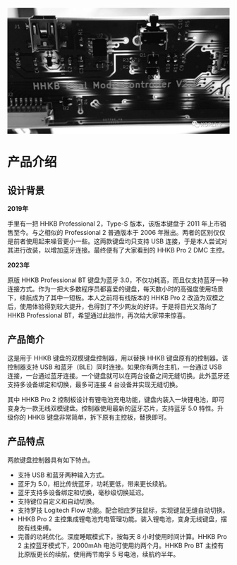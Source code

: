 ![HHKB Dual Mode Controller](../images/hhkb_black.jpeg)
# 产品介绍

## 设计背景
**2019年**

手里有一把 HHKB Professional 2，Type-S 版本，该版本键盘于 2011 年上市销售至今。与之相似的 Professional 2 普通版本于 2006 年推出。两者的区别仅仅是前者使用起来噪音更小一些。这两款键盘均只支持 USB 连接，于是本人尝试对其进行改装，以增加蓝牙连接。最终便有了大家看到的 HHKB Pro 2 DMC 主控。

**2023年**

原版 HHKB Professional BT 键盘为蓝牙 3.0，不仅功耗高，而且仅支持蓝牙一种连接方式。作为一把大多数程序员都喜爱的键盘，每天数小时的高强度使用场景下，续航成为了其中一短板。本人之前将有线版本的 HHKB Pro 2 改造为双模之后，使用体验得到较大提升，也得到了不少网友的好评。于是将目光又落向了 HHKB Professional BT，希望通过此拙作，再次给大家带来惊喜。

## 产品简介

这是用于 HHKB 键盘的双模键盘控制器，用以替换 HHKB 键盘原有的控制器。该控制器支持 USB 和蓝牙（BLE）同时连接。如果你有两台主机，一台通过 USB 连接，一台通过蓝牙连接。一个键盘就可以在两台设备之间无缝切换。此外蓝牙还支持多设备绑定和切换，最多可连接 4 台设备并实现无缝切换。

其中 HHKB Pro 2 控制板设计有锂电池充电功能，键盘内装入一块锂电池，即可变身为一款无线双模键盘。控制器使用最新的蓝牙芯片，支持蓝牙 5.0 特性。升级你的 HHKB 键盘非常简单，拆下原有主控板，替换即可。

## 产品特点
两款键盘控制器具有如下特点。
* 支持 USB 和蓝牙两种输入方式。
* 蓝牙为 5.0，相比传统蓝牙，功耗更低，带来更长续航。
* 蓝牙支持多设备绑定和切换，毫秒级切换延迟。
* 支持键位自定义和自动切换。
* 支持罗技 Logitech Flow 功能。配合相应罗技鼠标，实现键鼠无缝自动切换。
* HHKB Pro 2 主控集成锂电池充电管理功能。装入锂电池，变身无线键盘，摆脱有线束缚。
* 完善的功耗优化。深度睡眠模式下，按每天 8 小时使用时间计算。HHKB Pro 2 主控蓝牙模式下，2000mAh 电池可使用约两个月。HHKB Pro BT 主控有比原版更长的续航，使用两节南孚 5 号电池，续航约半年。
